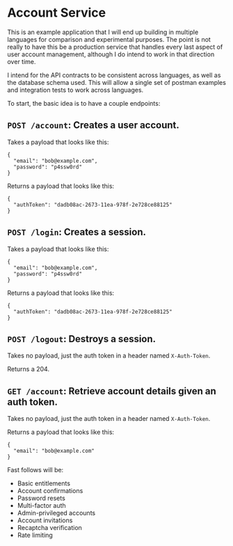# Account Service

This is an example application that I will end up building in multiple languages for comparison and experimental purposes. The point is not really to have this be a production service that handles every last aspect of user account management, although I do intend to work in that direction over time.

I intend for the API contracts to be consistent across languages, as well as the database schema used. This will allow a single set of postman examples and integration tests to work across languages.

To start, the basic idea is to have a couple endpoints:

## `POST /account`: Creates a user account. 

Takes a payload that looks like this:

```
{
  "email": "bob@example.com",
  "password": "p4ssw0rd"
}
```

Returns a payload that looks like this:

```
{
  "authToken": "dadb08ac-2673-11ea-978f-2e728ce88125"
}
```

## `POST /login`: Creates a session. 

Takes a payload that looks like this:

```
{
  "email": "bob@example.com",
  "password": "p4ssw0rd"
}
```

Returns a payload that looks like this:

```
{
  "authToken": "dadb08ac-2673-11ea-978f-2e728ce88125"
}
```

## `POST /logout`: Destroys a session. 

Takes no payload, just the auth token in a header named `X-Auth-Token`.

Returns a 204.

## `GET /account`: Retrieve account details given an auth token.

Takes no payload, just the auth token in a header named `X-Auth-Token`.

Returns a payload that looks like this:

```
{
  "email": "bob@example.com"
}
```

Fast follows will be:
- Basic entitlements
- Account confirmations
- Password resets
- Multi-factor auth
- Admin-privileged accounts
- Account invitations
- Recaptcha verification
- Rate limiting
